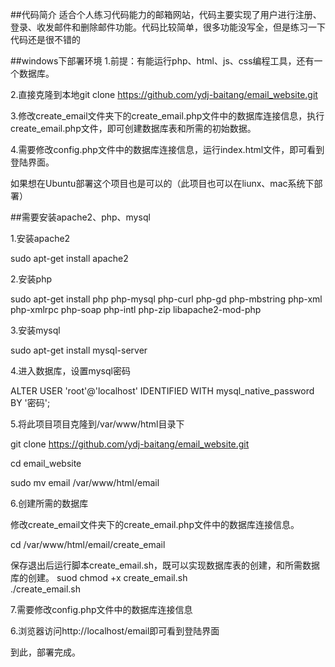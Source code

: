 ##代码简介
适合个人练习代码能力的邮箱网站，代码主要实现了用户进行注册、登录、收发邮件和删除邮件功能。代码比较简单，很多功能没写全，但是练习一下代码还是很不错的

##windows下部署环境
1.前提：有能运行php、html、js、css编程工具，还有一个数据库。

2.直接克隆到本地git clone https://github.com/ydj-baitang/email_website.git

3.修改create_email文件夹下的create_email.php文件中的数据库连接信息，执行create_email.php文件，即可创建数据库表和所需的初始数据。                        
   

4.需要修改config.php文件中的数据库连接信息，运行index.html文件，即可看到登陆界面。




如果想在Ubuntu部署这个项目也是可以的（此项目也可以在liunx、mac系统下部署）

##需要安装apache2、php、mysql

1.安装apache2

sudo apt-get install apache2

2.安装php

sudo apt-get install php php-mysql php-curl php-gd php-mbstring php-xml php-xmlrpc php-soap php-intl php-zip libapache2-mod-php

3.安装mysql

sudo apt-get install mysql-server

4.进入数据库，设置mysql密码

ALTER USER 'root'@'localhost' IDENTIFIED WITH mysql_native_password BY '密码';


5.将此项目项目克隆到/var/www/html目录下

git clone https://github.com/ydj-baitang/email_website.git

cd email_website

sudo mv email /var/www/html/email

6.创建所需的数据库

修改create_email文件夹下的create_email.php文件中的数据库连接信息。

cd /var/www/html/email/create_email

保存退出后运行脚本create_email.sh，既可以实现数据库表的创建，和所需数据库的创建。
suod chmod +x create_email.sh       
./create_email.sh

7.需要修改config.php文件中的数据库连接信息

6.浏览器访问http://localhost/email即可看到登陆界面

到此，部署完成。